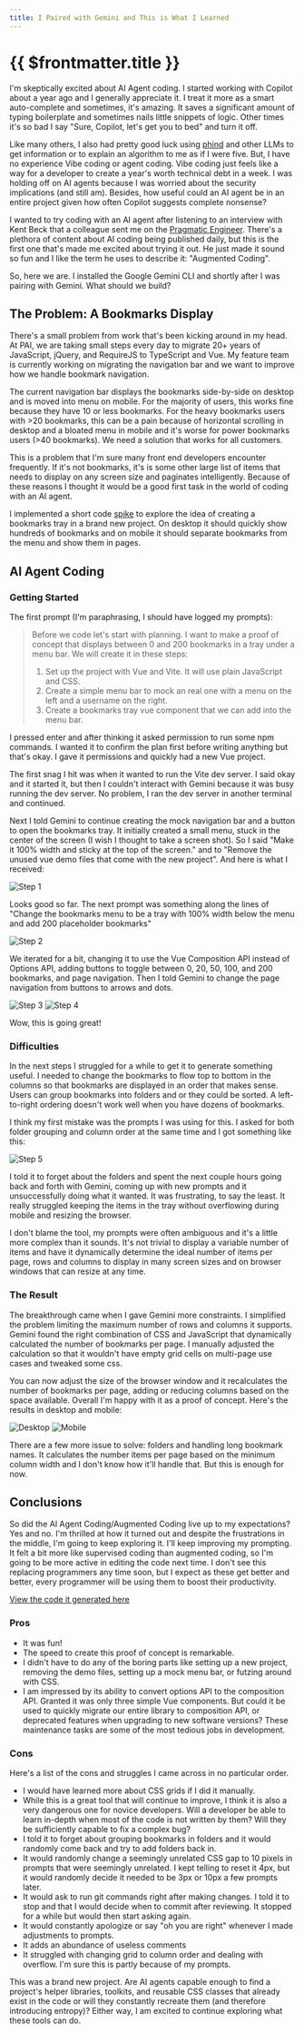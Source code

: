 ```yaml
---
title: I Paired with Gemini and This is What I Learned
---
```


# {{ $frontmatter.title }}

I'm skeptically excited about AI Agent coding. I started working with Copilot about a year ago and I generally appreciate it. I treat it more as a smart auto-complete and sometimes, it's amazing. It saves a significant amount of typing boilerplate and sometimes nails little snippets of logic. Other times it's so bad I say "Sure, Copilot, let's get you to bed" and turn it off.

Like many others, I also had pretty good luck using [phind](https://www.phind.com) and other LLMs to get information or to explain an algorithm to me as if I were five. But, I have no experience Vibe coding or agent coding. Vibe coding just feels like a way for a developer to create a year's worth technical debt in a week. I was holding off on AI agents because I was worried about the security implications (and still am). Besides, how useful could an AI agent be in an entire project given how often Copilot suggests complete nonsense?

I wanted to try coding with an AI agent after listening to an interview with Kent Beck that a colleague sent me on the [Pragmatic Engineer](https://newsletter.pragmaticengineer.com/p/tdd-ai-agents-and-coding-with-kent). There's a plethora of content about AI coding being published daily, but this is the first one that's made me excited about trying it out. He just made it sound so fun and I like the term he uses to describe it: "Augmented Coding".

So, here we are. I installed the Google Gemini CLI and shortly after I was pairing with Gemini. What should we build?

## The Problem: A Bookmarks Display

There's a small problem from work that's been kicking around in my head. At PAI, we are taking small steps every day to migrate 20+ years of JavaScript, jQuery, and RequireJS to TypeScript and Vue. My feature team is currently working on migrating the navigation bar and we want to improve how we handle bookmark navigation.

The current navigation bar displays the bookmarks side-by-side on desktop and is moved into menu on mobile. For the majority of users, this works fine because they have 10 or less bookmarks. For the heavy bookmarks users with >20 bookmarks, this can be a pain because of horizontal scrolling in desktop and a bloated menu in mobile and it's worse for power bookmarks users (>40 bookmarks). We need a solution that works for all customers.

This is a problem that I'm sure many front end developers encounter frequently. If it's not bookmarks, it's is some other large list of items that needs to display on any screen size and paginates intelligently. Because of these reasons I thought it would be a good first task in the world of coding with an AI agent.

I implemented a short code [spike](https://en.wikipedia.org/wiki/Spike_(software_development)) to explore the idea of creating a bookmarks tray in a brand new project. On desktop it should quickly show hundreds of bookmarks and on mobile it should separate bookmarks from the menu and show them in pages.

## AI Agent Coding

### Getting Started

The first prompt (I'm paraphrasing, I should have logged my prompts):

> Before we code let's start with planning. I want to make a proof of concept that displays between 0 and 200 bookmarks in a tray under a menu bar. We will create it in these steps:
>
> 1. Set up the project with Vue and Vite. It will use plain JavaScript and CSS.
> 2. Create a simple menu bar to mock an real one with a menu on the left and a username on the right.
> 3. Create a bookmarks tray vue component that we can add into the menu bar.

I pressed enter and after thinking it asked permission to run some npm commands. I wanted it to confirm the plan first before writing anything but that's okay. I gave it permissions and quickly had a new Vue project.

The first snag I hit was when it wanted to run the Vite dev server. I said okay and it started it, but then I couldn't interact with Gemini because it was busy running the dev server. No problem, I ran the dev server in another terminal and continued.

Next I told Gemini to continue creating the mock navigation bar and a button to open the bookmarks tray. It initially created a small menu, stuck in the center of the screen (I wish I thought to take a screen shot). So I said "Make it 100% width and sticky at the top of the screen." and to "Remove the unused vue demo files that come with the new project". And here is what I received:

![Step 1](/public/posts/gemini/step1.png "Step 1: Mock menu bar and bookmarks")

Looks good so far. The next prompt was something along the lines of "Change the bookmarks menu to be a tray with 100% width below the menu and add 200 placeholder bookmarks"

![Step 2](/public/posts/gemini/step2.png "Step 2: Bookmarks converted to a tray")

We iterated for a bit, changing it to use the Vue Composition API instead of Options API, adding buttons to toggle between 0, 20, 50, 100, and 200 bookmarks, and page navigation. Then I told Gemini to change the page navigation from buttons to arrows and dots.

![Step 3](/public/posts/gemini/step3.png "Step 3: Page navigation")
![Step 4](/public/posts/gemini/step4.png "Step 4: Arrows and Dots")

Wow, this is going great!

### Difficulties

In the next steps I struggled for a while to get it to generate something useful. I needed to change the bookmarks to flow top to bottom in the columns so that bookmarks are displayed in an order that makes sense. Users can group bookmarks into folders and or they could be sorted. A left-to-right ordering doesn't work well when you have dozens of bookmarks.

I think my first mistake was the prompts I was using for this. I asked for both folder grouping and column order at the same time and I got something like this:

![Step 5](/public/posts/gemini/step5.png "Step 5: Struggling with order")

I told it to forget about the folders and spent the next couple hours going back and forth with Gemini, coming up with new prompts and it unsuccessfully doing what it wanted. It was frustrating, to say the least. It really struggled keeping the items in the tray without overflowing during mobile and resizing the browser.

I don't blame the tool, my prompts were often ambiguous and it's a little more complex than it sounds. It's not trivial to display a variable number of items and have it dynamically determine the ideal number of items per page, rows and columns to display in many screen sizes and on browser windows that can resize at any time.

### The Result

The breakthrough came when I gave Gemini more constraints. I simplified the problem limiting the maximum number of rows and columns it supports. Gemini found the right combination of CSS and JavaScript that dynamically calculated the number of bookmarks per page. I manually adjusted the calculation so that it wouldn't have empty grid cells on multi-page use cases and tweaked some css.

You can now adjust the size of the browser window and it recalculates the number of bookmarks per page, adding or reducing columns based on the space available. Overall I'm happy with it as a proof of concept. Here's the results in desktop and mobile:

![Desktop](/public/posts/gemini/final.png "Final result in desktop")
![Mobile](/public/posts/gemini/mobile.png "Final result in mobile")

There are a few more issue to solve: folders and handling long bookmark names. It calculates the number items per page based on the minimum column width and I don't know how it'll handle that. But this is enough for now.

## Conclusions

So did the AI Agent Coding/Augmented Coding live up to my expectations? Yes and no. I'm thrilled at how it turned out and despite the frustrations in the middle, I'm going to keep exploring it. I'll keep improving my prompting. It felt a bit more like supervised coding than augmented coding, so I'm going to be more active in editing the code next time. I don't see this replacing programmers any time soon, but I expect as these get better and better, every programmer will be using them to boost their productivity.

[View the code it generated here](https://github.com/elmoren/bookmark-playground)

### Pros

- It was fun!
- The speed to create this proof of concept is remarkable.
- I didn't have to do any of the boring parts like setting up a new project, removing the demo files, setting up a mock menu bar, or futzing around with CSS.
- I am impressed by its ability to convert options API to the composition API. Granted it was only three simple Vue components. But could it be used to quickly migrate our entire library to composition API, or deprecated features when upgrading to new software versions? These maintenance tasks are some of the most tedious jobs in development.

### Cons

Here's a list of the cons and struggles I came across in no particular order.

- I would have learned more about CSS grids if I did it manually.
- While this is a great tool that will continue to improve, I think it is also a very dangerous one for novice developers. Will a developer be able to learn in-depth when most of the code is not written by them? Will they be sufficiently capable to fix a complex bug?
- I told it to forget about grouping bookmarks in folders and it would randomly come back and try to add folders back in.
- It would randomly change a seemingly unrelated CSS gap to 10 pixels in prompts that were seemingly unrelated. I kept telling to reset it 4px, but it would randomly decide it needed to be 3px or 10px a few prompts later.
- It would ask to run git commands right after making changes. I told it to stop and that I would decide when to commit after reviewing. It stopped for a while but would then start asking again.
- It would constantly apologize or say "oh you are right" whenever I made adjustments to prompts.
- It adds an abundance of useless comments
- It struggled with changing grid to column order and dealing with overflow. I'm sure this is partly because of my prompts.

This was a brand new project. Are AI agents capable enough to find a project's helper libraries, toolkits, and reusable CSS classes that already exist in the code or will they constantly recreate them (and therefore introducing entropy)? Either way, I am excited to continue exploring what these tools can do.
